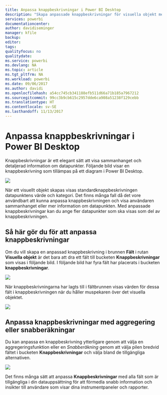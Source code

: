 ```yaml
---
title: Anpassa knappbeskrivningar i Power BI Desktop
description: "Skapa anpassade knappbeskrivningar för visuella objekt med dra och släpp"
services: powerbi
documentationcenter: 
author: davidiseminger
manager: kfile
backup: 
editor: 
tags: 
qualityfocus: no
qualitydate: 
ms.service: powerbi
ms.devlang: NA
ms.topic: article
ms.tgt_pltfrm: NA
ms.workload: powerbi
ms.date: 09/06/2017
ms.author: davidi
ms.openlocfilehash: a54cc745cb341188efb511d66a71b185a7967212
ms.sourcegitcommit: 99cc3b9cb615c2957dde6ca908a51238f129cebb
ms.translationtype: HT
ms.contentlocale: sv-SE
ms.lasthandoff: 11/13/2017
---
```

# <a name="customizing-tooltips-in-power-bi-desktop"></a>Anpassa knappbeskrivningar i Power BI Desktop
Knappbeskrivningar är ett elegant sätt att visa sammanhanget och detaljerad information om datapunkter. Följande bild visar en knappbeskrivning som tillämpas på ett diagram i Power BI Desktop.

![](media/desktop-custom-tooltips/custom-tooltips_1.png)

När ett visuellt objekt skapas visas standardknappbeskrivningen datapunktens värde och kategori. Det finns många fall då det vore användbart att kunna anpassa knappbeskrivningen och visa användaren sammanhanget eller mer information om datapunkten. Med anpassade knappbeskrivningar kan du ange fler datapunkter som ska visas som del av knappbeskrivningen.

## <a name="how-to-customize-tooltips"></a>Så här gör du för att anpassa knappbeskrivningar
Om du vill skapa en anpassad knappbeskrivning i brunnen **Fält** i rutan **Visuella objekt** är det bara att dra ett fält till bucketen **Knappbeskrivningar** som visas i följande bild. I följande bild har fyra fält har placerats i bucketen **knappbeskrivningar**.

![](media/desktop-custom-tooltips/custom-tooltips_2.png)

När knappbeskrivningarna har lagts till i fältbrunnen visas värden för dessa fält i knappbeskrivningen när du håller muspekaren över det visuella objektet.

![](media/desktop-custom-tooltips/custom-tooltips_3.png)

## <a name="customizing-tooltips-with-aggregation-or-quick-calcs"></a>Anpassa knappbeskrivningar med aggregering eller snabberäkningar
Du kan anpassa en knappbeskrivning ytterligare genom att välja en aggregeringsfunktion eller en *Snabberäkning* genom att välja pilen bredvid fältet i bucketen **Knappbeskrivningar** och välja bland de tillgängliga alternativen.

![](media/desktop-custom-tooltips/custom-tooltips_4.png)

Det finns många sätt att anpassa **Knappbeskrivningar** med alla fält som är tillgängliga i din datauppsättning för att förmedla snabb information och insikter till användare som visar dina instrumentpaneler och rapporter.

